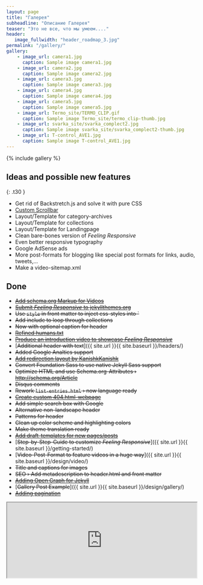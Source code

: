```yaml
---
layout: page
title: "Галерея"
subheadline: "Описание Галерея"
teaser: "Это не все, что мы умеем...."
header:
   image_fullwidth: "header_roadmap_3.jpg"
permalink: "/gallery/"
gallery:
    - image_url: camera1.jpg
      caption: Sample image camera1.jpg
    - image_url: camera2.jpg
      caption: Sample image camera2.jpg
    - image_url: camera3.jpg
      caption: Sample image camera3.jpg
    - image_url: camera4.jpg
      caption: Sample image camera4.jpg
    - image_url: camera5.jpg
      caption: Sample image camera5.jpg
    - image_url: Termo_site/TERMO_CLIP.gif
      caption: Sample image Termo_site/termo_clip-thumb.jpg
    - image_url: svarka_site/svarka_complect2.jpg
      caption: Sample image svarka_site/svarka_complect2-thumb.jpg
    - image_url: T-control_AVE1.jpg
      caption: Sample image T-control_AVE1.jpg
---
```


{% include gallery %}

## Ideas and possible new features
{: .t30 }

* Get rid of Backstretch.js and solve it with pure CSS
* [Custom Scrollbar](https://css-tricks.com/custom-scrollbars-in-webkit/)
* Layout/Template for category-archives
* Layout/Template for collections
* Layout/Template for Landingpage
* Clean bare-bones version of *Feeling Responsive*
* Even better responsive typography
* Google AdSense ads
* More post-formats for blogging like special post formats for links, audio, tweets,...
* Make a video-sitemap.xml



## Done

* [<s>Add schema.org Markup for Videos</s>](https://support.google.com/webmasters/answer/2413309?hl=en)
* [<s>Submit <em>Feeling Responsive</em> to jekyllthemes.org</s>](http://jekyllthemes.org/themes/feeling-responsive/)
* <s>Use `style` in front matter to inject css-styles into `<head></s>
* <s>Add include to loop through collections</s>
* <s>Now with optional caption for header</s>
* [<s>Refined humans.txt</s>](http://humanstxt.org/)
* [<s>Produce an introduction video to showcase *Feeling Responsive*</s>](https://www.youtube.com/embed/3b5zCFSmVvU)
* [<s>Additional header with text</s>]({{ site.url }}{{ site.baseurl }}/headers/)
* <s>Added Google Analtics support</s>
* [<s>Add redirection layout by KanishkKanishk</s>](http://codingtips.kanishkkunal.in/redirects-jekyll-github-pages/)
* <s>Convert Foundation Sass to use native Jekyll Sass support</s>
* <s>Optimize HTML and use Schema.org-Attributes › http://schema.org/Article</s>
* <s>Disqus comments</s>
* <s>Rework `list-entries.html` › now language ready</s>
* [<s>Create custom 404.html-webpage</s>](https://help.github.com/articles/custom-404-pages/)
* <s>Add simple search box with Google</s>
* <s>Alternative non-landscape header</s>
* <s>Patterns for header</s>
* <s>Clean up color scheme and highlighting colors</s>
* <s>Make theme translation ready</s>
* [<s>Add draft-templates for new pages/posts</s>](https://github.com/Phlow/feeling-responsive/tree/gh-pages/_drafts)
* [<s>Step-by-Step-Guide to customize *Feeling Responsive*</s>]({{ site.url }}{{ site.baseurl }}/getting-started/)
* [<s>Video-Post-Format to feature videos in a huge way</s>]({{ site.url }}{{ site.baseurl }}/design/video/)
* <s>Title and captions for images</s>
* <s>SEO › Add metadescription to header.html and front matter</s>
* [<s>Adding Open Graph for Jekyll</s>](https://gist.github.com/pathawks/1406355)
* [<s>Gallery Post Example</s>]({{ site.url }}{{ site.baseurl }}/design/gallery/)
* [<s>Adding pagination</s>](http://jekyllrb.com/docs/pagination/)



<iframe onload="iFrameHeight(this)" id="blockrandom-99" name="" src="https://www.google.com/maps/embed?pb=!1m14!1m12!1m3!1d2157.3213964906804!2d36.25135294317192!3d49.983198008361576!2m3!1f0!2f0!3f0!3m2!1i1024!2i768!4f13.1!5e0!3m2!1sru!2sua!4v1544540472529&quot; width=&quot;1200&quot; height=&quot;600&quot; frameborder=&quot;0&quot; style=&quot;border:0&quot; allowfullscreen&gt;" width="100%" height="200" scrolling="auto" frameborder="1" title="Карта" class="wrapper">
Без IFRAME</iframe>
